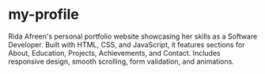 # my-profile
Rida Afreen's personal portfolio website showcasing her skills as a Software Developer. Built with HTML, CSS, and JavaScript, it features sections for About, Education, Projects, Achievements, and Contact. Includes responsive design, smooth scrolling, form validation, and animations.
 